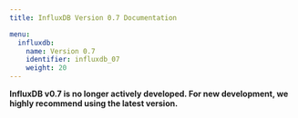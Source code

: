 ```yaml
---
title: InfluxDB Version 0.7 Documentation

menu:
  influxdb:
    name: Version 0.7
    identifier: influxdb_07
    weight: 20
---
```


__InfluxDB v0.7 is no longer actively developed.
For new development, we highly recommend using the latest version.__

